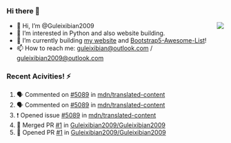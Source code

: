### Hi there 👋
<img align="right" src="https://github-readme-stats.vercel.app/api?username=Guleixibian2009&show_icons=true&icon_color=CE1D2D&text_color=718096&bg_color=ffffff&hide_title=false" />

- 👋 Hi, I’m @Guleixibian2009
- 👀 I’m interested in Python and also website building.
- 🌱 I’m currently building [my website](https://guleixibian2009.github.io/) and [Bootstrap5-Awesome-List](https://guleixibian2009.github.io/awesome-bs5/)!
- 📫 How to reach me: guleixibian@outlook.com / guleixibian2009@outlook.com

<!---
Guleixibian2009/Guleixibian2009 is a ✨ special ✨ repository because its `README.md` (this file) appears on your GitHub profile.
You can click the Preview link to take a look at your changes.
--->

### Recent Acivities! :zap:
<!--START_SECTION:activity-->
1. 🗣 Commented on [#5089](https://github.com/mdn/translated-content/issues/5089) in [mdn/translated-content](https://github.com/mdn/translated-content)
2. 🗣 Commented on [#5089](https://github.com/mdn/translated-content/issues/5089) in [mdn/translated-content](https://github.com/mdn/translated-content)
3. ❗️ Opened issue [#5089](https://github.com/mdn/translated-content/issues/5089) in [mdn/translated-content](https://github.com/mdn/translated-content)
4. 🎉 Merged PR [#1](https://github.com/Guleixibian2009/Guleixibian2009/pull/1) in [Guleixibian2009/Guleixibian2009](https://github.com/Guleixibian2009/Guleixibian2009)
5. 💪 Opened PR [#1](https://github.com/Guleixibian2009/Guleixibian2009/pull/1) in [Guleixibian2009/Guleixibian2009](https://github.com/Guleixibian2009/Guleixibian2009)
<!--END_SECTION:activity-->
